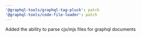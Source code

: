 ```yaml
---
'@graphql-tools/graphql-tag-pluck': patch
'@graphql-tools/code-file-loader': patch
---
```


Added the ability to parse cjs/mjs files for graphql documents
